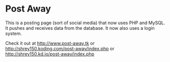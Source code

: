 Post Away
=========

This is a posting page (sort of social media) that now uses PHP and MySQL. It pushes and receives data from 
the database. It now also uses a login system.

Check it out at http://www.post-away.tk or http://shrey150.koding.com/post-away/index.php or http://shrey150.kd.io/post-away/index.php
